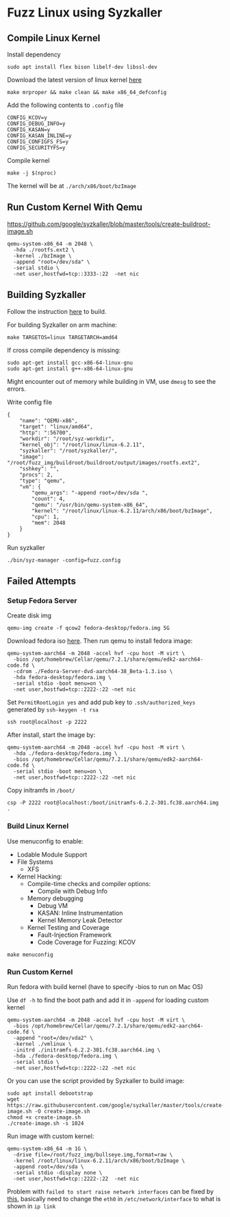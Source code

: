 # Fuzz Linux using Syzkaller

## Compile Linux Kernel

Install dependency 

```
sudo apt install flex bison libelf-dev libssl-dev
```

Download the latest version of linux kernel [here](https://kernel.org/)

```
make mrproper && make clean && make x86_64_defconfig
```

Add the following contents to `.config` file

```
CONFIG_KCOV=y
CONFIG_DEBUG_INFO=y
CONFIG_KASAN=y
CONFIG_KASAN_INLINE=y
CONFIG_CONFIGFS_FS=y
CONFIG_SECURITYFS=y
```

Compile kernel

```
make -j $(nproc) 
```

The kernel will be at `./arch/x86/boot/bzImage`

## Run Custom Kernel With Qemu

https://github.com/google/syzkaller/blob/master/tools/create-buildroot-image.sh

```
qemu-system-x86_64 -m 2048 \
  -hda ./rootfs.ext2 \
  -kernel ./bzImage \
  -append "root=/dev/sda" \
  -serial stdio \
  -net user,hostfwd=tcp::3333-:22  -net nic
```

## Building Syzkaller

Follow the instruction [here](https://github.com/google/syzkaller/blob/master/docs/linux/setup.md#go-and-syzkaller) to build.

For building Syzkaller on arm machine:

```
make TARGETOS=linux TARGETARCH=amd64
```

If cross compile dependency is missing:

```
sudo apt-get install gcc-x86-64-linux-gnu
sudo apt-get install g++-x86-64-linux-gnu
```

Might encounter out of memory while building in VM, use `dmesg` to see the errors.

Write config file

```
{
    "name": "QEMU-x86",
    "target": "linux/amd64",
    "http": ":56700",
    "workdir": "/root/syz-workdir",
    "kernel_obj": "/root/linux/linux-6.2.11",
    "syzkaller": "/root/syzkaller/",
    "image": "/root/fuzz_img/buildroot/buildroot/output/images/rootfs.ext2",
    "sshkey": "",
    "procs": 2,
    "type": "qemu",
    "vm": {
        "qemu_args": "-append root=/dev/sda ",
        "count": 4,
        "qemu": "/usr/bin/qemu-system-x86_64",
        "kernel": "/root/linux/linux-6.2.11/arch/x86/boot/bzImage",
        "cpu": 1,
        "mem": 2048
    }
}
```

Run syzkaller

```
./bin/syz-manager -config=fuzz.config
```

## Failed Attempts

### Setup Fedora Server

Create disk img

```
qemu-img create -f qcow2 fedora-desktop/fedora.img 5G
```

Download fedora iso [here](https://archives.fedoraproject.org/pub/archive/fedora/linux/releases/32/Server/x86_64/iso/). Then run qemu to install fedora image:

```
qemu-system-aarch64 -m 2048 -accel hvf -cpu host -M virt \
  -bios /opt/homebrew/Cellar/qemu/7.2.1/share/qemu/edk2-aarch64-code.fd \
  -cdrom ./Fedora-Server-dvd-aarch64-38_Beta-1.3.iso \
  -hda fedora-desktop/fedora.img \
  -serial stdio -boot menu=on \
  -net user,hostfwd=tcp::2222-:22 -net nic
```

Set  `PermitRootLogin yes` and add pub key to `.ssh/authorized_keys` generated by `ssh-keygen -t rsa`

```
ssh root@localhost -p 2222
```

After install, start the image by:

```
qemu-system-aarch64 -m 2048 -accel hvf -cpu host -M virt \
  -hda ./fedora-desktop/fedora.img \
  -bios /opt/homebrew/Cellar/qemu/7.2.1/share/qemu/edk2-aarch64-code.fd \
  -serial stdio -boot menu=on \
  -net user,hostfwd=tcp::2222-:22 -net nic
```

Copy initramfs in `/boot/`

```
csp -P 2222 root@localhost:/boot/initramfs-6.2.2-301.fc38.aarch64.img . 
```

### Build Linux Kernel

Use menuconfig to enable:

+ Lodable Module Support
+ File Systems
  + XFS 
+ Kernel Hacking:
  + Compile-time checks and compiler options:
    + Compile with Debug Info
  + Memory debugging
    + Debug VM
    + KASAN: Inline Instrumentation
    + Kernel Memory Leak Detector
  + Kernel Testing and Coverage
    + Fault-Injection Framework
    + Code Coverage for Fuzzing: KCOV

```
make menuconfig
```

### Run Custom Kernel

Run fedora with build kernel (have to specify -bios to run on Mac OS)

Use `df -h` to find the boot path and add it in `-append` for loading custom kernel

```
qemu-system-aarch64 -m 2048 -accel hvf -cpu host -M virt \
  -bios /opt/homebrew/Cellar/qemu/7.2.1/share/qemu/edk2-aarch64-code.fd \
  -append "root=/dev/vda2" \
  -kernel ./vmlinux \
  -initrd ./initramfs-6.2.2-301.fc38.aarch64.img \
  -hda ./fedora-desktop/fedora.img \
  -serial stdio \
  -net user,hostfwd=tcp::2222-:22 -net nic
```

Or you can use the script provided by Syzkaller to build image:

```
sudo apt install debootstrap
wget https://raw.githubusercontent.com/google/syzkaller/master/tools/create-image.sh -O create-image.sh
chmod +x create-image.sh
./create-image.sh -s 1024
```

Run image with custom kernel:

```
qemu-system-x86_64 -m 1G \
  -drive file=/root/fuzz_img/bullseye.img,format=raw \
  -kernel /root/linux/linux-6.2.11/arch/x86/boot/bzImage \
  -append root=/dev/sda \
  -serial stdio -display none \
  -net user,hostfwd=tcp::2222-:22  -net nic
```

Problem with `failed to start raise network interfaces` can be fixed by [this](https://dannyda.com/2021/04/01/how-to-fix-ubuntu-20-04-1-lts-failed-to-start-raise-network-interfaces/), basically need to change the `eth0` in `/etc/network/interface` to what is shown in `ip link`
